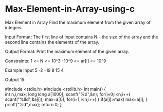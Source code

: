 # Max-Element-in-Array-using-c

Max Element in Array 
Find the maximum element from the given array of integers.

Input Format:
﻿The first line of input contains N - the size of the array and the second line contains the elements of the array.

Output Format:
Print the maximum element of the given array.

Constraints:
1 <= N <= 10^3
-10^9 <= ar[i] <= 10^9

Example
Input
5
-2 -19 8 15 4

Output
15

#include <stdio.h>
#include <stdlib.h>
int main() {  
   int n,i,max;
   long long a[1000];
   scanf("%d",&n);
   for(i=0;i<n;i++)
   scanf("%lld",&a[i]);
   max=a[0];
   for(i=1;i<n;i++)
   {
       if(a[i]>max)
       max=a[i];
   }
   printf("%d",max);
    return 0;
}
